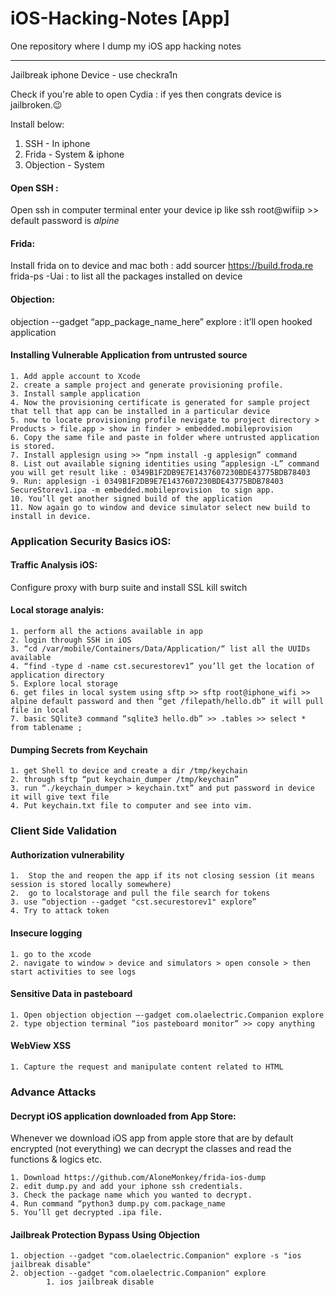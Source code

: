 # iOS-Hacking-Notes [App]
One repository where I dump my iOS app hacking notes

---

Jailbreak iphone Device - use checkra1n

Check if you're able to open Cydia : if yes then congrats device is jailbroken.😉

Install below:
1. SSH - In iphone
2. Frida - System & iphone
3. Objection - System

#### Open SSH : 
Open ssh in computer terminal enter your device ip like ssh root@wifiip >> default password is _alpine_

#### Frida:
Install frida on to device and mac both : add sourcer https://build.froda.re	
frida-ps -Uai : to list all the packages installed on device

#### Objection:
objection --gadget “app_package_name_here” explore : it’ll open hooked application

#### Installing Vulnerable Application from untrusted source

	1. Add apple account to Xcode
	2. create a sample project and generate provisioning profile.
	3. Install sample application 
	4. Now the provisioning certificate is generated for sample project that tell that app can be installed in a particular device
	5. now to locate provisioning profile nevigate to project directory > Products > file.app > show in finder > embedded.mobileprovision 
	6. Copy the same file and paste in folder where untrusted application is stored.
	7. Install applesign using >> “npm install -g applesign” command
	8. List out available signing identities using “applesign -L” command you will get result like : 0349B1F2DB9E7E1437607230BDE43775BDB78403
	9. Run: applesign -i 0349B1F2DB9E7E1437607230BDE43775BDB78403 SecureStorev1.ipa -m embedded.mobileprovision  to sign app.
	10. You’ll get another signed build of the application
	11. Now again go to window and device simulator select new build to install in device.

### Application Security Basics iOS: 

#### Traffic Analysis iOS:
Configure proxy with burp suite and install SSL kill switch 

#### Local storage analyis:
	1. perform all the actions available in app
	2. login through SSH in iOS
	3. “cd /var/mobile/Containers/Data/Application/“ list all the UUIDs available
	4. “find -type d -name cst.securestorev1” you’ll get the location of application directory
	5. Explore local storage
	6. get files in local system using sftp >> sftp root@iphone_wifi >> alpine default password and then “get /filepath/hello.db” it will pull file in local
	7. basic SQlite3 command “sqlite3 hello.db” >> .tables >> select * from tablename ;


#### Dumping Secrets from Keychain
	1. get Shell to device and create a dir /tmp/keychain
	2. through sftp “put keychain_dumper /tmp/keychain” 
	3. run “./keychain_dumper > keychain.txt” and put password in device it will give text file
	4. Put keychain.txt file to computer and see into vim.


### Client Side Validation

#### Authorization vulnerability 
	1.  Stop the and reopen the app if its not closing session (it means session is stored locally somewhere)
	2.  go to localstorage and pull the file search for tokens
	3. use “objection --gadget "cst.securestorev1" explore”
	4. Try to attack token

#### Insecure logging	
	1. go to the xcode
	2. navigate to window > device and simulators > open console > then start activities to see logs

#### Sensitive Data in pasteboard
	1. Open objection objection —-gadget com.olaelectric.Companion explore
	2. type objection terminal “ios pasteboard monitor” >> copy anything

#### WebView XSS 
	1. Capture the request and manipulate content related to HTML


### Advance Attacks

#### Decrypt iOS application downloaded from App Store:
Whenever we download iOS app from apple store that are by default encrypted (not everything) we can decrypt the classes and read the functions & logics etc.

	1. Download https://github.com/AloneMonkey/frida-ios-dump
	2. edit dump.py and add your iphone ssh credentials.
	3. Check the package name which you wanted to decrypt.
	4. Run command “python3 dump.py com.package_name
	5. You’ll get decrypted .ipa file.


#### Jailbreak Protection Bypass Using Objection

	1. objection --gadget "com.olaelectric.Companion" explore -s "ios jailbreak disable"
	2. objection --gadget "com.olaelectric.Companion" explore
    		1. ios jailbreak disable
